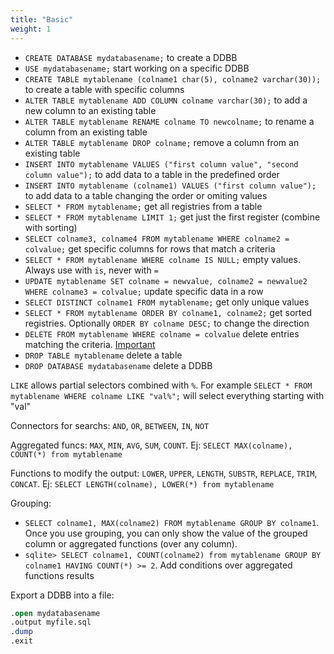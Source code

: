 ```yaml
---
title: "Basic"
weight: 1
---
```


- `CREATE DATABASE mydatabasename;` to create a DDBB
- `USE mydatabasename;` start working on a specific DDBB
- `CREATE TABLE mytablename (colname1 char(5), colname2 varchar(30));` to create a table with specific columns
- `ALTER TABLE mytablename ADD COLUMN colname varchar(30);` to add a new column to an existing table
- `ALTER TABLE mytablename RENAME colname TO newcolname;` to rename a column from an existing table
- `ALTER TABLE mytablename DROP colname;` remove a column from an existing table
- `INSERT INTO mytablename VALUES ("first column value", "second column value");` to add data to a table in the predefined order
- `INSERT INTO mytablename (colname1) VALUES ("first column value");` to add data to a table changing the order or omiting values
- `SELECT * FROM mytablename;` get all registries from a table
- `SELECT * FROM mytablename LIMIT 1;` get just the first register (combine with sorting)
- `SELECT colname3, colname4 FROM mytablename WHERE colname2 = colvalue;` get specific columns for rows that match a criteria
- `SELECT * FROM mytablename WHERE colname IS NULL;` empty values. Always use with `is`, never with `=`
- `UPDATE mytablename SET colname = newvalue, colname2 = newvalue2 WHERE colname3 = colvalue;` update specific data in a row
- `SELECT DISTINCT colname1 FROM mytablename;` get only unique values
- `SELECT * FROM mytablename ORDER BY colname1, colname2;` get sorted registries. Optionally `ORDER BY colname DESC;` to change the direction
- `DELETE FROM mytablename WHERE colname = colvalue` delete entries matching the criteria. [Important](https://www.youtube.com/watch?v=i_cVJgIz_Cs)
- `DROP TABLE mytablename` delete a table
- `DROP DATABASE mydatabasename` delete a DDBB


`LIKE` allows partial selectors combined with `%`. For example `SELECT * FROM mytablename WHERE colname LIKE "val%";` will select everything starting with "val"

Connectors for searchs: `AND`, `OR`, `BETWEEN`, `IN`, `NOT`

Aggregated funcs: `MAX`, `MIN`, `AVG`, `SUM`, `COUNT`. Ej: `SELECT MAX(colname), COUNT(*) from mytablename`

Functions to modify the output: `LOWER`, `UPPER`, `LENGTH`, `SUBSTR`, `REPLACE`, `TRIM`, `CONCAT`. Ej: `SELECT LENGTH(colname), LOWER(*) from mytablename`

Grouping:
- `SELECT colname1, MAX(colname2) FROM mytablename GROUP BY colname1`. Once you use grouping, you can only show the value of the grouped column or aggregated functions (over any column).
- `sqlite> SELECT colname1, COUNT(colname2) from mytablename GROUP BY colname1 HAVING COUNT(*) >= 2`. Add conditions over aggregated functions results

Export a DDBB into a file:
```sql
.open mydatabasename
.output myfile.sql
.dump
.exit
```